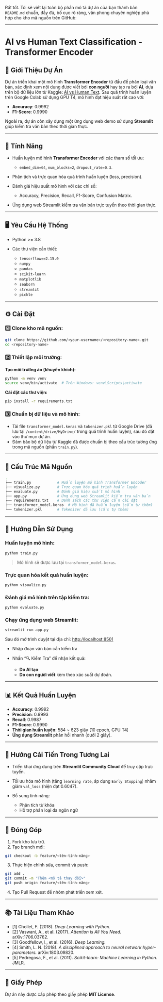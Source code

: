Rất tốt. Tôi sẽ viết lại toàn bộ phần mô tả dự án của bạn thành bản `README.md` chuẩn, đầy đủ, bố cục rõ ràng, văn phong chuyên nghiệp phù hợp cho kho mã nguồn trên GitHub:

---

# AI vs Human Text Classification - Transformer Encoder

## 🔎 Giới Thiệu Dự Án

Dự án triển khai một mô hình **Transformer Encoder** từ đầu để phân loại văn bản, xác định xem nội dung được viết bởi **con người** hay tạo ra bởi **AI**, dựa trên bộ dữ liệu lớn từ Kaggle: [AI vs Human Text](https://www.kaggle.com/datasets/shanegerami/ai-vs-human-text).
Sau quá trình huấn luyện trên Google Colab sử dụng GPU T4, mô hình đạt hiệu suất rất cao với:

* **Accuracy**: 0.9992
* **F1-Score**: 0.9990

Ngoài ra, dự án còn xây dựng một ứng dụng web demo sử dụng **Streamlit** giúp kiểm tra văn bản theo thời gian thực.

---

## 🚀 Tính Năng

* Huấn luyện mô hình **Transformer Encoder** với các tham số tối ưu:

  * `embed_dim=64`, `num_blocks=2`, `dropout_rate=0.3`.
* Phân tích và trực quan hóa quá trình huấn luyện (loss, precision).
* Đánh giá hiệu suất mô hình với các chỉ số:

  * Accuracy, Precision, Recall, F1-Score, Confusion Matrix.
* Ứng dụng web Streamlit kiểm tra văn bản trực tuyến theo thời gian thực.

---

## 🖥️ Yêu Cầu Hệ Thống

* Python >= 3.8
* Các thư viện cần thiết:

  * `tensorflow==2.15.0`
  * `numpy`
  * `pandas`
  * `scikit-learn`
  * `matplotlib`
  * `seaborn`
  * `streamlit`
  * `pickle`

---

## ⚙️ Cài Đặt

### 1️⃣ Clone kho mã nguồn:

```bash
git clone https://github.com/<your-username>/<repository-name>.git
cd <repository-name>
```

### 2️⃣ Thiết lập môi trường:

**Tạo môi trường ảo (khuyến khích):**

```bash
python -m venv venv
source venv/bin/activate  # Trên Windows: venv\Scripts\activate
```

**Cài đặt các thư viện:**

```bash
pip install -r requirements.txt
```

### 3️⃣ Chuẩn bị dữ liệu và mô hình:

* Tải file `transformer_model.keras` và `tokenizer.pkl` từ Google Drive (đã lưu tại `/content/drive/MyDrive/` trong quá trình huấn luyện), sau đó đặt vào thư mục dự án.
* Đảm bảo bộ dữ liệu từ Kaggle đã được chuẩn bị theo cấu trúc tương ứng trong mã nguồn (phần `train.py`).

---

## 📂 Cấu Trúc Mã Nguồn

```bash
.
├── train.py            # Huấn luyện mô hình Transformer Encoder
├── visualize.py        # Trực quan hóa quá trình huấn luyện
├── evaluate.py         # Đánh giá hiệu suất mô hình
├── app.py              # Ứng dụng web Streamlit kiểm tra văn bản
├── requirements.txt    # Danh sách các thư viện cần cài đặt
├── transformer_model.keras  # Mô hình đã huấn luyện (cần tự thêm)
└── tokenizer.pkl       # Tokenizer đã lưu (cần tự thêm)
```

---

## 🔨 Hướng Dẫn Sử Dụng

### Huấn luyện mô hình:

```bash
python train.py
```

> Mô hình sẽ được lưu tại `transformer_model.keras`.

### Trực quan hóa kết quả huấn luyện:

```bash
python visualize.py
```

### Đánh giá mô hình trên tập kiểm tra:

```bash
python evaluate.py
```

### Chạy ứng dụng web Streamlit:

```bash
streamlit run app.py
```

Sau đó mở trình duyệt tại địa chỉ: [http://localhost:8501](http://localhost:8501)

* Nhập đoạn văn bản cần kiểm tra
* Nhấn “🔍 Kiểm Tra” để nhận kết quả:

  * **Do AI tạo**
  * **Do con người viết**
    kèm theo xác suất dự đoán.

---

## 📊 Kết Quả Huấn Luyện

* **Accuracy**: 0.9992
* **Precision**: 0.9993
* **Recall**: 0.9987
* **F1-Score**: 0.9990
* **Thời gian huấn luyện**: 584 \~ 623 giây (10 epoch, GPU T4)
* **Ứng dụng Streamlit** phản hồi nhanh (dưới 2 giây).

---

## 🔧 Hướng Cải Tiến Trong Tương Lai

* Triển khai ứng dụng trên **Streamlit Community Cloud** để truy cập trực tuyến.
* Tối ưu hóa mô hình (tăng `learning rate`, áp dụng `Early Stopping`) nhằm giảm `val_loss` (hiện đạt 0.6047).
* Bổ sung tính năng:

  * Phân tích từ khóa
  * Hỗ trợ phân loại đa ngôn ngữ

---

## 🤝 Đóng Góp

1. Fork kho lưu trữ.
2. Tạo branch mới:

```bash
git checkout -b feature/<tên-tính-năng>
```

3. Thực hiện chỉnh sửa, commit và push:

```bash
git add .
git commit -m "Thêm <mô tả thay đổi>"
git push origin feature/<tên-tính-năng>
```

4. Tạo Pull Request để nhóm phát triển xem xét.

---

## 📚 Tài Liệu Tham Khảo

* \[1] Chollet, F. (2018). *Deep Learning with Python.*
* \[2] Vaswani, A., et al. (2017). *Attention is All You Need.* arXiv:1706.03762.
* \[3] Goodfellow, I., et al. (2016). *Deep Learning.*
* \[4] Smith, L. N. (2018). *A disciplined approach to neural network hyper-parameters.* arXiv:1803.09820.
* \[5] Pedregosa, F., et al. (2011). *Scikit-learn: Machine Learning in Python.* JMLR.

---

## 📄 Giấy Phép

Dự án này được cấp phép theo giấy phép **MIT License**.


